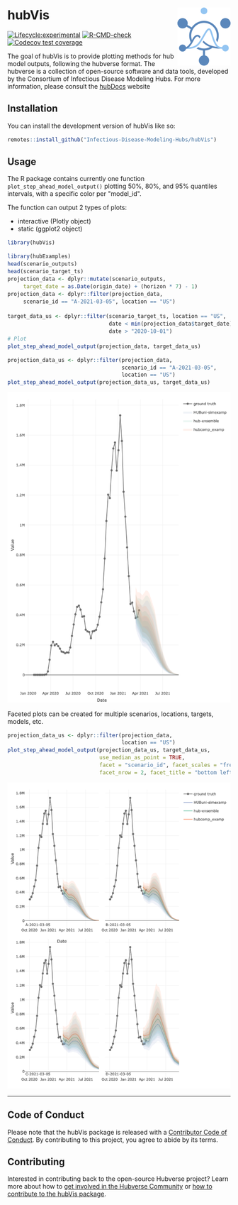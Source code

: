 # hubVis <a href="https://infectious-disease-modeling-hubs.github.io/hubVis/"><img src="man/figures/logo.png" align="right" height="131" alt="hubVis website" /></a>


[![Lifecycle:experimental](https://img.shields.io/badge/lifecycle-experimental-orange.svg)](https://lifecycle.r-lib.org/articles/stages.html#experimental)
[![R-CMD-check](https://github.com/Infectious-Disease-Modeling-Hubs/hubVis/actions/workflows/R-CMD-check.yaml/badge.svg)](https://github.com/Infectious-Disease-Modeling-Hubs/hubVis/actions/workflows/R-CMD-check.yaml)
[![Codecov test coverage](https://codecov.io/gh/Infectious-Disease-Modeling-Hubs/hubVis/branch/main/graph/badge.svg)](https://app.codecov.io/gh/Infectious-Disease-Modeling-Hubs/hubVis?branch=main)


The goal of hubVis is to provide plotting methods for hub model outputs, 
following the hubverse format. The hubverse is a collection of open-source 
software and data tools, developed by the Consortium of Infectious Disease 
Modeling Hubs. For more information, please consult the 
[hubDocs](https://hubdocs.readthedocs.io/en/latest/) website


## Installation

You can install the development version of hubVis like so:

```r
remotes::install_github("Infectious-Disease-Modeling-Hubs/hubVis")
```

## Usage

The R package contains currently one function `plot_step_ahead_model_output()` 
plotting 50%, 80%, and 95% quantiles intervals, with a specific color per
"model_id".


The function can output 2 types of plots: 

 - interactive (Plotly object)
 - static (ggplot2 object)

```r
library(hubVis)
```
```r
library(hubExamples)
head(scenario_outputs)
head(scenario_target_ts)
projection_data <- dplyr::mutate(scenario_outputs,
     target_date = as.Date(origin_date) + (horizon * 7) - 1)
projection_data <- dplyr::filter(projection_data,
     scenario_id == "A-2021-03-05", location == "US")

target_data_us <- dplyr::filter(scenario_target_ts, location == "US",
                                date < min(projection_data$target_date) + 21,
                                date > "2020-10-01")
# Plot
plot_step_ahead_model_output(projection_data, target_data_us)
```


```r
projection_data_us <- dplyr::filter(projection_data,
                                    scenario_id == "A-2021-03-05",
                                    location == "US")
plot_step_ahead_model_output(projection_data_us, target_data_us)
```
![](./man/figures/simple_plotly.png)

 Faceted plots can be created for multiple scenarios, locations, targets, 
 models, etc.

```r
projection_data_us <- dplyr::filter(projection_data,
                                    location == "US")
plot_step_ahead_model_output(projection_data_us, target_data_us, 
                             use_median_as_point = TRUE,
                             facet = "scenario_id", facet_scales = "free_x", 
                             facet_nrow = 2, facet_title = "bottom left")
```
![](./man/figures/facet_plot.png)


***

## Code of Conduct

Please note that the hubVis package is released with a [Contributor Code of Conduct](.github/CODE_OF_CONDUCT.md). By contributing to this project, you agree to abide by its terms.

## Contributing

Interested in contributing back to the open-source Hubverse project?
Learn more about how to [get involved in the Hubverse Community](https://hubdocs.readthedocs.io/en/latest/overview/contribute.html) or [how to contribute to the hubVis package](.github/CONTRIBUTING.md).
